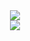 <div align=center>
	<img src="https://img.shields.io/badge/Spring-6DB33F?style=for-the-badge&logo=Spring&logoColor=white">
    <br>
  <img src="https://img.shields.io/badge/java-007396?style=for-the-badge&logo=OpenJDK&logoColor=white">
  <br>
  
</div>
